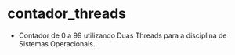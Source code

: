 # contador_threads
- Contador de 0 a 99 utilizando Duas Threads para a disciplina de Sistemas Operacionais.
